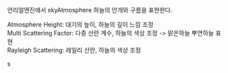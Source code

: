 언리얼엔진에서 skyAtmosphere 하늘의 안개와 구름을 표현한다.  

Atmosphere Height: 대기의 높이, 하늘의 깊이 느낌 조정  
Multi Scattering Factor: 다중 산란 계수, 하늘의 색상 조정  -> 맑은하늘 뿌연하늘 표현  
Rayleigh Scattering: 레일리 산란, 하늘의 색상 조정   

s
